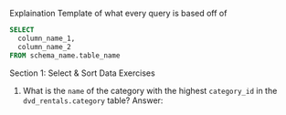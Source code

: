 Explaination Template of what every query is based off of

```sql
SELECT
  column_name_1,
  column_name_2
FROM schema_name.table_name
```

Section 1: Select & Sort Data
Exercises
1. What is the `name` of the category with the highest `category_id` in the `dvd_rentals.category` table?
Answer: 
